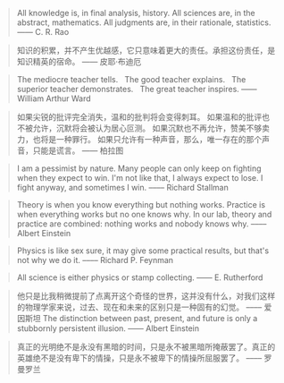 > All knowledge is, in final analysis, history.
> All sciences are, in the abstract, mathematics.
> All judgments are, in their rationale, statistics.
—— C. R. Rao

> 知识的积累，并不产生优越感，它只意味着更大的责任。承担这份责任，是知识精英的宿命。
—— 皮耶·布迪厄

>  The mediocre teacher tells.  
>  The good teacher explains.  
>  The superior teacher demonstrates.  
>  The great teacher inspires.
—— William Arthur Ward

> 如果尖锐的批评完全消失，温和的批判将会变得刺耳。
> 如果温和的批评也不被允许，沉默将会被认为居心叵测。
> 如果沉默也不再允许，赞美不够卖力，也将是一种罪行。
> 如果只允许有一种声音，那么，唯一存在的那个声音，只能是谎言。
> —— 柏拉图

> I am a pessimist by nature. Many people can only keep on fighting when they expect to win. I'm not like that, I always expect to lose. I fight anyway, and sometimes I win.
> –––– Richard Stallman

> Theory is when you know everything but nothing works. Practice is when everything works but no one knows why. In our lab, theory and practice are combined: nothing works and nobody knows why.
 –––– Albert Einstein

> Physics is like sex sure, it may give some practical results, but that's not why we do it.
> –––– Richard P. Feynman

> All science is either physics or stamp collecting.
–––– E. Rutherford

> 他只是比我稍微提前了点离开这个奇怪的世界，这并没有什么，对我们这样的物理学家来说，过去、现在和未来的区别只是一种固有的幻觉。
> –––– 爱因斯坦
> The distinction between past, present, and future is only a stubbornly persistent illusion.
> ––––  Albert Einstein

> 真正的光明绝不是永没有黑暗的时间，只是永不被黑暗所掩蔽罢了。真正的英雄绝不是没有卑下的情操，只是永不被卑下的情操所屈服罢了。
> –––– 罗曼罗兰

